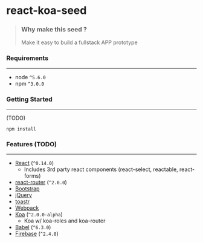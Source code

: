 # react-koa-seed

> ### Why make this seed ?
> Make it easy to build a fullstack APP prototype

### Requirements
------------

* node `^5.6.0`
* npm `^3.0.0`

### Getting Started
---------------
(TODO)
```
npm install
```

### Features (TODO)
--------

* [React](https://github.com/facebook/react) (`^0.14.0`)
  * Includes 3rd party react components (react-select, reactable, react-forms)
* [react-router](https://github.com/rackt/react-router) (`^2.0.0`)
* [Bootstrap](https://github.com/twbs/bootstrap)
* [jQuery](https://github.com/jquery/jquery)
* [toastr](https://www.npmjs.com/package/toastr)
* [Webpack](https://github.com/webpack/webpack)
* [Koa](https://github.com/koajs/koa) (`^2.0.0-alpha`) 
  * Koa w/ koa-roles and koa-router
* [Babel](https://github.com/babel/babel) (`^6.3.0`)
* [Firebase](https://www.npmjs.com/package/firebase) (`^2.4.0`) 
